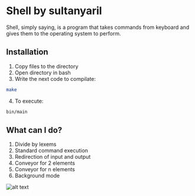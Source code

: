 # Shell by sultanyaril

Shell, simply saying, is a program that takes commands from keyboard and gives them to the operating system to perform.

## Installation

1) Copy files to the directory
2) Open directory in bash
3) Write the next code to compilate:

```bash
make
```
4) To execute:
```bash
bin/main
```
## What can I do?
1) Divide by lexems
2) Standard command execution
3) Redirection of input and output
4) Conveyor for 2 elements
5) Conveyor for n elements
6) Background mode

![alt text](https://media.tenor.com/images/ff89e4a0396d82a99c6bc1901e16ff41/tenor.gif)

